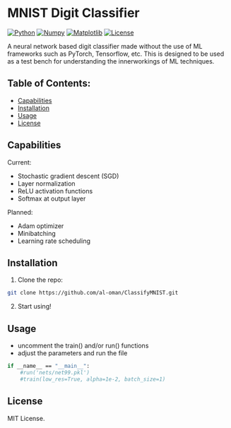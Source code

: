 # MNIST Digit Classifier

[![Python](https://img.shields.io/badge/python-3.13-blue.svg)](https://docs.python.org/3/whatsnew/3.13.html)
[![Numpy](https://img.shields.io/badge/numpy-2.2.2-blue.svg)](https://github.com/numpy/numpy/releases/tag/v2.2.2)
[![Matplotlib](https://img.shields.io/badge/matplotlib-3.10.0-blue.svg)](https://matplotlib.org/stable/users/release_notes.html)
[![License](https://img.shields.io/badge/license-MIT-yellow.svg)](https://opensource.org/license/mit)

A neural network based digit classifier made without the use of ML frameworks such as PyTorch, Tensorflow, etc. This is designed to be used as a test bench for understanding the innerworkings of ML techniques. 

## Table of Contents:
- [Capabilities](#capabilities)
- [Installation](#installation)
- [Usage](#usage)
- [License](#license)

## Capabilities

Current:
- Stochastic gradient descent (SGD)
- Layer normalization
- ReLU activation functions
- Softmax at output layer

Planned: 
- Adam optimizer
- Minibatching
- Learning rate scheduling

## Installation
1. Clone the repo:
```bash 
git clone https://github.com/al-oman/ClassifyMNIST.git
```
2. Start using!

## Usage
- uncomment the train() and/or run() functions
- adjust the parameters and run the file

```bash
if __name__ == "__main__":
    #run('nets/net99.pkl')
    #train(low_res=True, alpha=1e-2, batch_size=1)
```
## License

MIT License.